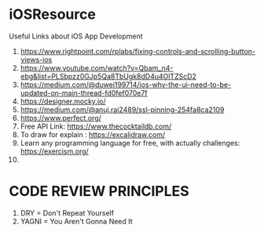 # iOSResource
Useful Links about iOS App Development


1. https://www.rightpoint.com/rplabs/fixing-controls-and-scrolling-button-views-ios
2. https://www.youtube.com/watch?v=Qbam_n4-ebg&list=PLSbpzz0GJp5Qa8TbUgk8dD4u4OlTZScD2
3. https://medium.com/@duwei199714/ios-why-the-ui-need-to-be-updated-on-main-thread-fd0fef070e7f
4. https://designer.mocky.io/
5. https://medium.com/@anuj.rai2489/ssl-pinning-254fa8ca2109
6. https://www.perfect.org/
7. Free API Link: https://www.thecocktaildb.com/
8. To draw for explain : https://excalidraw.com/
9. Learn any programming language for free, with actually challenges: https://exercism.org/
10. 

# CODE REVIEW PRINCIPLES
1. DRY = Don't Repeat Yourself
2. YAGNI = You Aren't Gonna Need It
